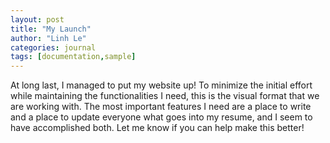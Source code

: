 ```yaml
---
layout: post
title: "My Launch"
author: "Linh Le"
categories: journal
tags: [documentation,sample]
---
```


At long last, I managed to put my website up! To minimize the initial effort while maintaining the functionalities I need, this is the visual format that we are working with. The most important features I need are a place to write and a place to update everyone what goes into my resume, and I seem to have accomplished both. Let me know if you can help make this better!